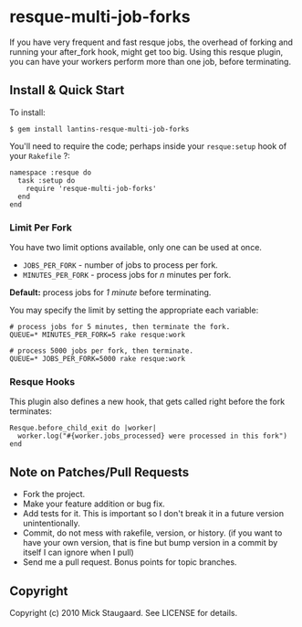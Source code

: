 resque-multi-job-forks
======================

If you have very frequent and fast resque jobs, the overhead of forking and
running your after_fork hook, might get too big. Using this resque plugin, you
can have your workers perform more than one job, before terminating.

Install & Quick Start
---------------------

To install:

    $ gem install lantins-resque-multi-job-forks

You'll need to require the code; perhaps inside your `resque:setup` hook of
your `Rakefile` ?:

    namespace :resque do
      task :setup do
        require 'resque-multi-job-forks'
      end
    end

### Limit Per Fork

You have two limit options available, only one can be used at once.

  * `JOBS_PER_FORK` - number of jobs to process per fork.
  * `MINUTES_PER_FORK` - process jobs for *n* minutes per fork.

**Default:** process jobs for *1 minute* before terminating.

You may specify the limit by setting the appropriate each variable:

    # process jobs for 5 minutes, then terminate the fork.
    QUEUE=* MINUTES_PER_FORK=5 rake resque:work

    # process 5000 jobs per fork, then terminate.
    QUEUE=* JOBS_PER_FORK=5000 rake resque:work

### Resque Hooks

This plugin also defines a new hook, that gets called right before the fork
terminates:

    Resque.before_child_exit do |worker|
      worker.log("#{worker.jobs_processed} were processed in this fork")
    end

Note on Patches/Pull Requests
-----------------------------

  * Fork the project.
  * Make your feature addition or bug fix.
  * Add tests for it. This is important so I don't break it in a
    future version unintentionally.
  * Commit, do not mess with rakefile, version, or history.
    (if you want to have your own version, that is fine but bump version in a commit by itself I can ignore when I pull)
  * Send me a pull request. Bonus points for topic branches.

Copyright
---------

Copyright (c) 2010 Mick Staugaard. See LICENSE for details.
